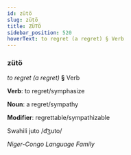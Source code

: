 ```yaml
---
id: zütö
slug: zütö
title: ZÜTÖ
sidebar_position: 520
hoverText: to regret (a regret) § Verb
---
```


### zütö

*to regret (a regret)* **§** Verb

**Verb**: to regret/symphasize

**Noun**: a regret/sympathy

**Modifier**: regrettable/sympathizable

Swahili juto /d͡ʒuto/

*Niger-Congo Language Family*